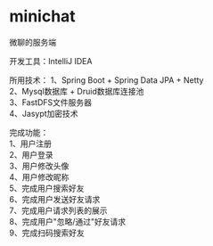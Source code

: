 # minichat
微聊的服务端  

开发工具：IntelliJ IDEA  

所用技术：
    1、Spring Boot + Spring Data JPA + Netty  
    2、Mysql数据库 + Druid数据库连接池  
    3、FastDFS文件服务器  
    4、Jasypt加密技术  

完成功能：  
    1、用户注册  
    2、用户登录  
    3、用户修改头像  
    4、用户修改昵称  
    5、完成用户搜索好友  
    6、完成用户发送好友请求  
    7、完成用户请求列表的展示  
    8、完成用户"忽略/通过"好友请求  
    9、完成扫码搜索好友  
    